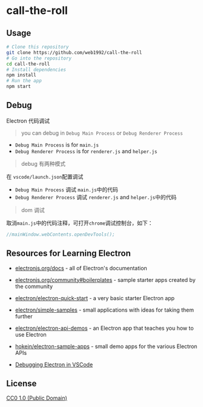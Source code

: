 # call-the-roll

## Usage

```bash
# Clone this repository
git clone https://github.com/web1992/call-the-roll
# Go into the repository
cd call-the-roll
# Install dependencies
npm install
# Run the app
npm start
```

## Debug

Electron 代码调试

> you can debug in `Debug Main Process` or `Debug Renderer Process`

* `Debug Main Process` is for `main.js`
* `Debug Renderer Process` is for `renderer.js` and `helper.js`

> debug 有两种模式

在 `vscode/launch.json`配置调试

* `Debug Main Process` 调试 `main.js`中的代码
* `Debug Renderer Process` 调试 `renderer.js` and `helper.js`中的代码

> dom 调试

取消`main.js`中的代码注释，可打开`chrome`调试控制台，如下：

```js
//mainWindow.webContents.openDevTools();
```

## Resources for Learning Electron

* [electronjs.org/docs](https://electronjs.org/docs) - all of Electron's documentation
* [electronjs.org/community#boilerplates](https://electronjs.org/community#boilerplates) - sample starter apps created by the community
* [electron/electron-quick-start](https://github.com/electron/electron-quick-start) - a very basic starter Electron app
* [electron/simple-samples](https://github.com/electron/simple-samples) - small applications with ideas for taking them further
* [electron/electron-api-demos](https://github.com/electron/electron-api-demos) - an Electron app that teaches you how to use Electron
* [hokein/electron-sample-apps](https://github.com/hokein/electron-sample-apps) - small demo apps for the various Electron APIs

* [Debugging Electron in VSCode](https://github.com/octref/vscode-electron-debug)

## License

[CC0 1.0 (Public Domain)](LICENSE.md)
